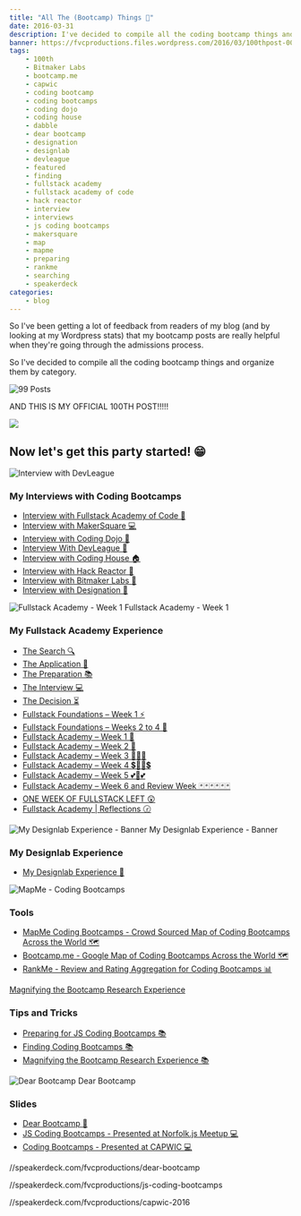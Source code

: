 ```yaml
---
title: "All The (Bootcamp) Things 🎉"
date: 2016-03-31
description: I've decided to compile all the coding bootcamp things and organize them by category. ALSO THIS IS MY 100th POST!
banner: https://fvcproductions.files.wordpress.com/2016/03/100thpost-001.jpeg
tags:
    - 100th
    - Bitmaker Labs
    - bootcamp.me
    - capwic
    - coding bootcamp
    - coding bootcamps
    - coding dojo
    - coding house
    - dabble
    - dear bootcamp
    - designation
    - designlab
    - devleague
    - featured
    - finding
    - fullstack academy
    - fullstack academy of code
    - hack reactor
    - interview
    - interviews
    - js coding bootcamps
    - makersquare
    - map
    - mapme
    - preparing
    - rankme
    - searching
    - speakerdeck
categories:
    - blog
---
```


So I've been getting a lot of feedback from readers of my blog (and by looking at my Wordpress stats) that my bootcamp posts are really helpful when they're going through the admissions process.

So I've decided to compile all the coding bootcamp things and organize them by category.

![99 Posts](//fvcproductions.files.wordpress.com/2016/03/99posts-e1459477004910.png)

AND THIS IS MY OFFICIAL 100TH POST!!!!!

![](//media3.giphy.com/media/xeXEpUVvAxCV2/200.gif)

## Now let's get this party started! 😁

![Interview with DevLeague](//fvcproductions.files.wordpress.com/2016/03/screenshot-2016-03-31-22-18-34.png)

### My Interviews with Coding Bootcamps

* [Interview with Fullstack Academy of Code 🗽](//fvcproductions.com/blog/2014/12/28/interview-fullstack-academy/)
* [Interview with MakerSquare 💻](//fvcproductions.com/blog/2015/01/14/interview-maker-square/)
* [Interview with Coding Dojo 🍜](//fvcproductions.com/blog/2015/01/06/interview-coding-dojo/)
* [Interview With DevLeague 🌴](//fvcproductions.com/blog/2015/01/06/interview-devleague/)
* [Interview with Coding House 🏠](//fvcproductions.com/blog/2015/01/06/interview-coding-house/)
* [Interview with Hack Reactor 🔑](//fvcproductions.com/blog/2015/01/05/interview-hack-reactor/)
* [Interview with Bitmaker Labs 🔬](//fvcproductions.com/blog/2014/03/12/interview-bitmaker-labs/)
* [Interview with Designation 🎨](//fvcproductions.com/blog/2015/01/06/interview-with-designation/)

![Fullstack Academy - Week 1](//fvcproductions.files.wordpress.com/2015/06/fullstack-academy-week-1-001.jpg) Fullstack Academy - Week 1

### My Fullstack Academy Experience

* [The Search 🔍](//fvcproductions.com/blog/2014/12/27/a-short-operation-tips-tricks-4-coding-bootcamps/)
* [The Application 📝](//fvcproductions.com/blog/2014/12/23/week-20/)
* [The Preparation 📚](//fvcproductions.com/blog/2015/01/05/prepare-for-coding-bootcamps/)
* [The Interview 💻](//fvcproductions.com/blog/2014/12/28/interview-fullstack-academy/)
* [The Decision ⏳](//fvcproductions.com/blog/2015/04/13/what-to-do-week-negative-8/)
* [Fullstack Foundations – Week 1 ⚡](//fvcproductions.com/blog/2015/05/17/fullstack-foundations-week-1/)
* [Fullstack Foundations – Weeks 2 to 4 🚀](//fvcproductions.com/blog/2015/06/04/fullstack-foundations-goldman-sachs/)
* [Fullstack Academy – Week 1 💫](//fvcproductions.com/blog/2015/06/13/first-week-at-fullstack-academy/)
* [Fullstack Academy – Week 2 👬](//fvcproductions.com/blog/2015/06/20/fullstack-academy-week-2/)
* [Fullstack Academy – Week 3 🔦🔦🔦](//fvcproductions.com/blog/2015/06/26/fullstack-academy-week-3/)
* [Fullstack Academy – Week 4 💲🔮🔮💲](//fvcproductions.com/blog/2015/07/03/fullstack-academy-week-4/)
* [Fullstack Academy – Week 5 💕💓💕](//fvcproductions.com/blog/2015/07/11/fullstack-academy-week-5/)
* [Fullstack Academy – Week 6 and Review Week 🃏🃏🃏🃏🃏🃏](//fvcproductions.com/blog/2015/07/25/fullstack-academy-week-6-review-week/)
* [ONE WEEK OF FULLSTACK LEFT 😲](//fvcproductions.com/blog/2015/08/19/one-week-left-of-fullstack/)
* [Fullstack Academy | Reflections 🕝](//fvcproductions.com/blog/2015/08/30/fullstack-academy-reflections/)

![My Designlab Experience - Banner](//fvcproductions.files.wordpress.com/2015/10/newbanners.jpg) My Designlab Experience - Banner

### My Designlab Experience

* [My Designlab Experience 🎨](//fvcproductions.com/blog/2015/10/21/my-designlab-experience)

![MapMe - Coding Bootcamps](//fvcproductions.files.wordpress.com/2016/03/mapme.png)

### Tools

* [MapMe Coding Bootcamps - Crowd Sourced Map of Coding Bootcamps Across the World 🗺](//mapme.com/coding-bootcamps)
* [Bootcamp.me - Google Map of Coding Bootcamps Across the World 🗺](//bit.ly/bootcampme)
* [RankMe - Review and Rating Aggregation for Coding Bootcamps 📊](//fvcproductions.com/portfolio/rankme/)

[Magnifying the Bootcamp Research Experience](//fvcproductions.files.wordpress.com/2016/03/screenshot-2016-03-31-22-20-16.png)

### Tips and Tricks

* [Preparing for JS Coding Bootcamps 📚](//fvcproductions.com/blog/2015/01/05/prepare-for-coding-bootcamps/)
* [Finding Coding Bootcamps 📚](//fvcproductions.com/blog/2014/12/27/a-short-operation-tips-tricks-4-coding-bootcamps/)
* [Magnifying the Bootcamp Research Experience 📚](//fvcproductions.com/blog/2014/11/10/magnifying-the-bootcamp-research-experience/)

![Dear Bootcamp](//fvcproductions.files.wordpress.com/2016/03/dearbootcamp-e1459477035126.png) Dear Bootcamp

### Slides

* [Dear Bootcamp 📜](//speakerdeck.com/fvcproductions/dear-bootcamp)
* [JS Coding Bootcamps - Presented at Norfolk.js Meetup 💻](//speakerdeck.com/fvcproductions/js-coding-bootcamps)
* [Coding Bootcamps - Presented at CAPWIC 💻](//speakerdeck.com/fvcproductions/capwic-2016)

//speakerdeck.com/fvcproductions/dear-bootcamp

//speakerdeck.com/fvcproductions/js-coding-bootcamps

//speakerdeck.com/fvcproductions/capwic-2016
